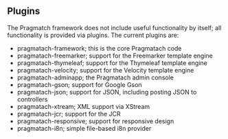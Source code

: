 Plugins
------------------------

The Pragmatch framework does not include useful functionality by itself; all functionality is provided via plugins. The current plugins are:

* pragmatach-framework; this is the core Pragmatach code
* pragmatach-freemarker; support for the Freemarker template engine
* pragmatach-thymeleaf; support for the Thymeleaf template engine
* pragmatach-velocity; support for the Velocity template engine
* pragmatach-adminapp; the Pragmatach admin console
* pragmatach-gson; support for Google Gson
* pragmatach-json; support for JSON, including posting JSON to controllers
* pragmatach-xtream; XML support via XStream
* pragmatach-jcr; support for the JCR
* pragmatach-responsive; support for responsive design
* pragmatach-i8n; simple file-based i8n provider
